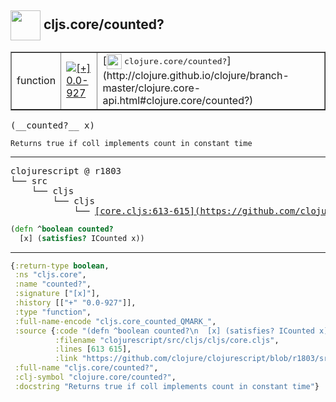 ## <img width="48px" valign="middle" src="http://i.imgur.com/Hi20huC.png"> cljs.core/counted?

 <table border="1">
<tr>
<td>function</td>
<td><a href="https://github.com/cljsinfo/api-refs/tree/0.0-927"><img valign="middle" alt="[+] 0.0-927" src="https://img.shields.io/badge/+-0.0--927-lightgrey.svg"></a> </td>
<td>
[<img height="24px" valign="middle" src="http://i.imgur.com/1GjPKvB.png"> <samp>clojure.core/counted?</samp>](http://clojure.github.io/clojure/branch-master/clojure.core-api.html#clojure.core/counted?)
</td>
</tr>
</table>

 <samp>
(__counted?__ x)<br>
</samp>

```
Returns true if coll implements count in constant time
```

---

 <pre>
clojurescript @ r1803
└── src
    └── cljs
        └── cljs
            └── <ins>[core.cljs:613-615](https://github.com/clojure/clojurescript/blob/r1803/src/cljs/cljs/core.cljs#L613-L615)</ins>
</pre>

```clj
(defn ^boolean counted?
  [x] (satisfies? ICounted x))
```


---

```clj
{:return-type boolean,
 :ns "cljs.core",
 :name "counted?",
 :signature ["[x]"],
 :history [["+" "0.0-927"]],
 :type "function",
 :full-name-encode "cljs.core_counted_QMARK_",
 :source {:code "(defn ^boolean counted?\n  [x] (satisfies? ICounted x))",
          :filename "clojurescript/src/cljs/cljs/core.cljs",
          :lines [613 615],
          :link "https://github.com/clojure/clojurescript/blob/r1803/src/cljs/cljs/core.cljs#L613-L615"},
 :full-name "cljs.core/counted?",
 :clj-symbol "clojure.core/counted?",
 :docstring "Returns true if coll implements count in constant time"}

```

